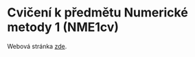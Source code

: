 # Cvičení k předmětu Numerické metody 1 (NME1cv)
Webová stránka [zde](https://loepa01.github.io/NME1cvBook/markdown.html).